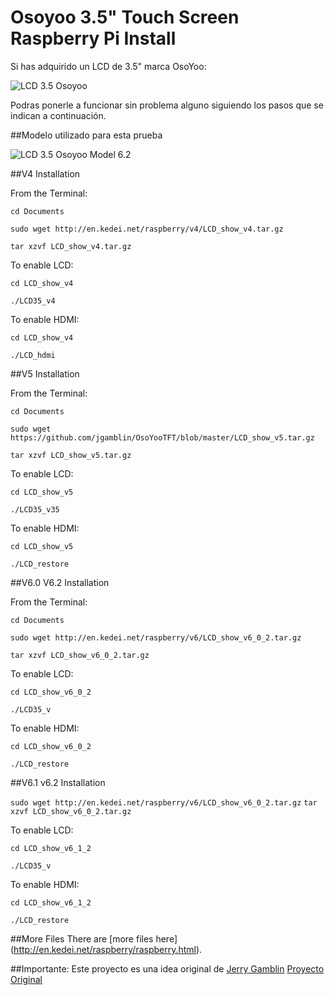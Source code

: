 # Osoyoo 3.5" Touch Screen Raspberry Pi Install

Si has adquirido un LCD de 3.5" marca OsoYoo:
 
<img title="LCD 3.5 Osoyoo" src="https://github.com/mfcardenas/osoyooTFT/blob/master/img/img_model.jpg"/> 

Podras ponerle a funcionar sin problema alguno siguiendo los pasos que se indican a continuación.



 

##Modelo utilizado para esta prueba
 
<img title="LCD 3.5 Osoyoo Model 6.2" src="https://github.com/mfcardenas/osoyooTFT/blob/master/img/img_model_2.jpg"/> 

##V4 Installation

From the Terminal:

 `cd Documents`
 
 `sudo wget http://en.kedei.net/raspberry/v4/LCD_show_v4.tar.gz`
 
 `tar xzvf LCD_show_v4.tar.gz`
 

To enable LCD:

 `cd LCD_show_v4`
 
 `./LCD35_v4`
 
 To enable HDMI:

 `cd LCD_show_v4`
 
 `./LCD_hdmi`


##V5 Installation

From the Terminal:

 `cd Documents `
 
 `sudo wget https://github.com/jgamblin/OsoYooTFT/blob/master/LCD_show_v5.tar.gz `
 
 `tar xzvf LCD_show_v5.tar.gz `
 

To enable LCD:

 `cd LCD_show_v5 `
 
 `./LCD35_v35 `
 
 To enable HDMI:

 `cd LCD_show_v5`
 
 `./LCD_restore`
 
 
##V6.0 V6.2 Installation 

From the Terminal:

 `cd Documents`
 
 `sudo wget http://en.kedei.net/raspberry/v6/LCD_show_v6_0_2.tar.gz`
 
 `tar xzvf LCD_show_v6_0_2.tar.gz`
 

To enable LCD:

 `cd LCD_show_v6_0_2`
 
 `./LCD35_v`
 
 To enable HDMI:

 `cd LCD_show_v6_0_2`
 
 `./LCD_restore`
 
##V6.1 v6.2 Installation

`sudo wget http://en.kedei.net/raspberry/v6/LCD_show_v6_0_2.tar.gz`
`tar xzvf LCD_show_v6_0_2.tar.gz`

To enable LCD:

 `cd LCD_show_v6_1_2`
 
 `./LCD35_v`
 
 To enable HDMI:

 `cd LCD_show_v6_1_2`
 
 `./LCD_restore`

 
 
##More Files
 There are [more files here] (http://en.kedei.net/raspberry/raspberry.html).
 

##Importante:
Este proyecto es una idea original de [Jerry Gamblin](https://github.com/jgamblin) [Proyecto Original](https://github.com/jgamblin/OsoYooTFT.git) 
